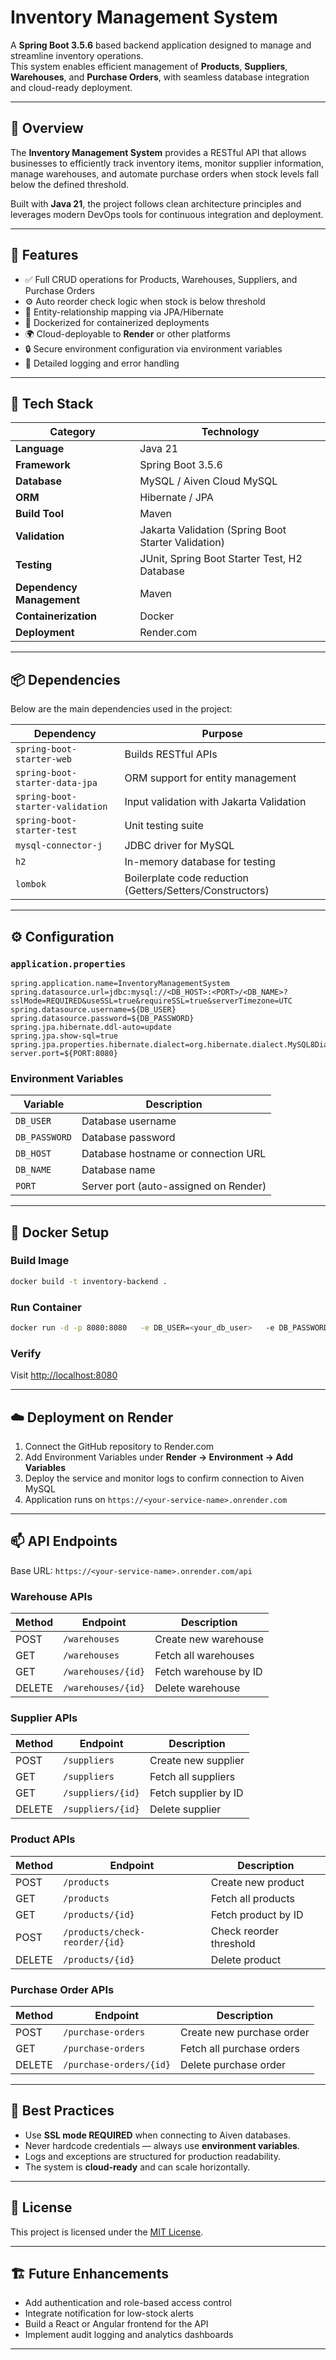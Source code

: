 # Inventory Management System

A **Spring Boot 3.5.6** based backend application designed to manage and streamline inventory operations.  
This system enables efficient management of **Products**, **Suppliers**, **Warehouses**, and **Purchase Orders**, with seamless database integration and cloud-ready deployment.

---

## 🚀 Overview

The **Inventory Management System** provides a RESTful API that allows businesses to efficiently track inventory items, monitor supplier information, manage warehouses, and automate purchase orders when stock levels fall below the defined threshold.

Built with **Java 21**, the project follows clean architecture principles and leverages modern DevOps tools for continuous integration and deployment.

---

## 🧩 Features

- ✅ Full CRUD operations for Products, Warehouses, Suppliers, and Purchase Orders  
- ⚙️ Auto reorder check logic when stock is below threshold  
- 🧱 Entity-relationship mapping via JPA/Hibernate  
- 🧰 Dockerized for containerized deployments  
- 🌍 Cloud-deployable to **Render** or other platforms  
- 🔒 Secure environment configuration via environment variables  
- 🧾 Detailed logging and error handling

---

## 🧰 Tech Stack

| Category | Technology |
|-----------|-------------|
| **Language** | Java 21 |
| **Framework** | Spring Boot 3.5.6 |
| **Database** | MySQL / Aiven Cloud MySQL |
| **ORM** | Hibernate / JPA |
| **Build Tool** | Maven |
| **Validation** | Jakarta Validation (Spring Boot Starter Validation) |
| **Testing** | JUnit, Spring Boot Starter Test, H2 Database |
| **Dependency Management** | Maven |
| **Containerization** | Docker |
| **Deployment** | Render.com |

---

## 📦 Dependencies

Below are the main dependencies used in the project:

| Dependency | Purpose |
|-------------|----------|
| `spring-boot-starter-web` | Builds RESTful APIs |
| `spring-boot-starter-data-jpa` | ORM support for entity management |
| `spring-boot-starter-validation` | Input validation with Jakarta Validation |
| `spring-boot-starter-test` | Unit testing suite |
| `mysql-connector-j` | JDBC driver for MySQL |
| `h2` | In-memory database for testing |
| `lombok` | Boilerplate code reduction (Getters/Setters/Constructors) |

---

## ⚙️ Configuration

### `application.properties`
```properties
spring.application.name=InventoryManagementSystem
spring.datasource.url=jdbc:mysql://<DB_HOST>:<PORT>/<DB_NAME>?sslMode=REQUIRED&useSSL=true&requireSSL=true&serverTimezone=UTC
spring.datasource.username=${DB_USER}
spring.datasource.password=${DB_PASSWORD}
spring.jpa.hibernate.ddl-auto=update
spring.jpa.show-sql=true
spring.jpa.properties.hibernate.dialect=org.hibernate.dialect.MySQL8Dialect
server.port=${PORT:8080}
```

### Environment Variables

| Variable | Description |
|-----------|--------------|
| `DB_USER` | Database username |
| `DB_PASSWORD` | Database password |
| `DB_HOST` | Database hostname or connection URL |
| `DB_NAME` | Database name |
| `PORT` | Server port (auto-assigned on Render) |

---

## 🐳 Docker Setup

### Build Image
```bash
docker build -t inventory-backend .
```

### Run Container
```bash
docker run -d -p 8080:8080   -e DB_USER=<your_db_user>   -e DB_PASSWORD=<your_db_password>   -e DB_HOST=<your_db_host>   -e DB_NAME=<your_db_name>   inventory-backend
```

### Verify
Visit [http://localhost:8080](http://localhost:8080)

---

## ☁️ Deployment on Render

1. Connect the GitHub repository to Render.com  
2. Add Environment Variables under **Render → Environment → Add Variables**  
3. Deploy the service and monitor logs to confirm connection to Aiven MySQL  
4. Application runs on `https://<your-service-name>.onrender.com`

---

## 📫 API Endpoints

Base URL: `https://<your-service-name>.onrender.com/api`

### **Warehouse APIs**
| Method | Endpoint | Description |
|--------|-----------|-------------|
| POST | `/warehouses` | Create new warehouse |
| GET | `/warehouses` | Fetch all warehouses |
| GET | `/warehouses/{id}` | Fetch warehouse by ID |
| DELETE | `/warehouses/{id}` | Delete warehouse |

### **Supplier APIs**
| Method | Endpoint | Description |
|--------|-----------|-------------|
| POST | `/suppliers` | Create new supplier |
| GET | `/suppliers` | Fetch all suppliers |
| GET | `/suppliers/{id}` | Fetch supplier by ID |
| DELETE | `/suppliers/{id}` | Delete supplier |

### **Product APIs**
| Method | Endpoint | Description |
|--------|-----------|-------------|
| POST | `/products` | Create new product |
| GET | `/products` | Fetch all products |
| GET | `/products/{id}` | Fetch product by ID |
| POST | `/products/check-reorder/{id}` | Check reorder threshold |
| DELETE | `/products/{id}` | Delete product |

### **Purchase Order APIs**
| Method | Endpoint | Description |
|--------|-----------|-------------|
| POST | `/purchase-orders` | Create new purchase order |
| GET | `/purchase-orders` | Fetch all purchase orders |
| DELETE | `/purchase-orders/{id}` | Delete purchase order |

---

## 🧠 Best Practices

- Use **SSL mode REQUIRED** when connecting to Aiven databases.  
- Never hardcode credentials — always use **environment variables**.  
- Logs and exceptions are structured for production readability.  
- The system is **cloud‑ready** and can scale horizontally.

---

## 📜 License

This project is licensed under the [MIT License](LICENSE).

---

## 🏗️ Future Enhancements

- Add authentication and role-based access control  
- Integrate notification for low-stock alerts  
- Build a React or Angular frontend for the API  
- Implement audit logging and analytics dashboards

---
